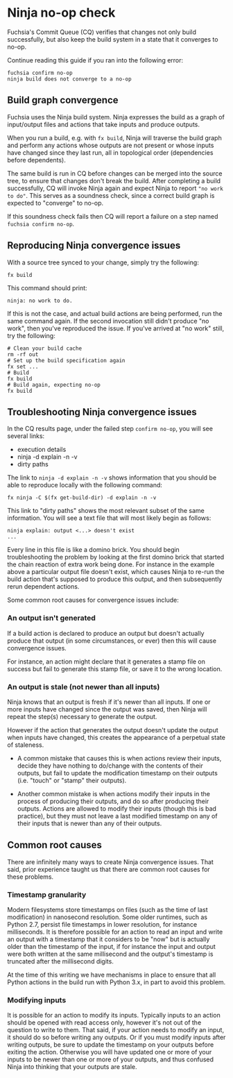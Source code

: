 # Ninja no-op check

Fuchsia's Commit Queue (CQ) verifies that changes not only build successfully,
but also keep the build system in a state that it converges to no-op.

Continue reading this guide if you ran into the following error:

```
fuchsia confirm no-op
ninja build does not converge to a no-op
```

## Build graph convergence

Fuchsia uses the Ninja build system.
Ninja expresses the build as a graph of input/output files and actions that take
inputs and produce outputs.

When you run a build, e.g. with `fx build`, Ninja will traverse the build graph
and perform any actions whose outputs are not present or whose inputs have
changed since they last run, all in topological order (dependencies before
dependents).

The same build is run in CQ before changes can be merged into the source tree,
to ensure that changes don't break the build. After completing a build
successfully, CQ will invoke Ninja again and expect Ninja to report
`"no work to do"`. This serves as a soundness check, since a correct build graph
is expected to "converge" to no-op.

If this soundness check fails then CQ will report a failure on a step named
`fuchsia confirm no-op`.

## Reproducing Ninja convergence issues

With a source tree synced to your change, simply try the following:

```posix-terminal
fx build
```

This command should print:

```
ninja: no work to do.
```

If this is not the case, and actual build actions are being performed, run the
same command again. If the second invocation still didn't produce "no work",
then you've reproduced the issue. If you've arrived at "no work" still, try the
following:

```posix-terminal
# Clean your build cache
rm -rf out
# Set up the build specification again
fx set ...
# Build
fx build
# Build again, expecting no-op
fx build
```

## Troubleshooting Ninja convergence issues

In the CQ results page, under the failed step `confirm no-op`, you will see
several links:

* execution details
* ninja -d explain -n -v
* dirty paths

The link to `ninja -d explain -n -v` shows information that you should be able
to reproduce locally with the following command:

```posix-terminal
fx ninja -C $(fx get-build-dir) -d explain -n -v
```

This link to "dirty paths" shows the most relevant subset of the same
information. You will see a text file that will most likely begin as follows:

```
ninja explain: output <...> doesn't exist
...
```

Every line in this file is like a domino brick. You should begin troubleshooting
the problem by looking at the first domino brick that started the chain reaction
of extra work being done. For instance in the example above a particular output
file doesn't exist, which causes Ninja to re-run the build action that's
supposed to produce this output, and then subsequently rerun dependent actions.

Some common root causes for convergence issues include:

### An output isn't generated

If a build action is declared to produce an output but doesn't actually produce
that output (in some circumstances, or ever) then this will cause convergence
issues.

For instance, an action might declare that it generates a stamp file on success
but fail to generate this stamp file, or save it to the wrong location.

### An output is stale (not newer than all inputs)

Ninja knows that an output is fresh if it's newer than all inputs. If one or
more inputs have changed since the output was saved, then Ninja will repeat the
step(s) necessary to generate the output.

However if the action that generates the output doesn't update the output when
inputs have changed, this creates the appearance of a perpetual state of
staleness.

* A common mistake that causes this is when actions review their inputs, decide
  they have nothing to do/change with the contents of their outputs, but fail to
  update the modification timestamp on their outputs (i.e. "touch" or "stamp"
  their outputs).

* Another common mistake is when actions modify their inputs in the process of
  producing their outputs, and do so after producing their outputs. Actions are
  allowed to modify their inputs (though this is bad practice), but they must not
  leave a last modified timestamp on any of their inputs that is newer than any of
  their outputs.

## Common root causes

There are infinitely many ways to create Ninja convergence issues. That said,
prior experience taught us that there are common root causes for these problems.

### Timestamp granularity

Modern filesystems store timestamps on files (such as the time of last
modification) in nanosecond resolution. Some older runtimes, such as Python 2.7,
persist file timestamps in lower resolution, for instance milliseconds. It is
therefore possible for an action to read an input and write an output with a
timestamp that it considers to be "now" but is actually older than the timestamp
of the input, if for instance the input and output were both written at the same
millisecond and the output's timestamp is truncated after the millisecond
digits.

At the time of this writing we have mechanisms in place to ensure that all
Python actions in the build run with Python 3.x, in part to avoid this problem.

### Modifying inputs

It is possible for an action to modify its inputs. Typically inputs to an action
should be opened with read access only, however it's not out of the question to
write to them. That said, if your action needs to modify an input, it should do
so before writing any outputs. Or if you must modify inputs after writing
outputs, be sure to update the timestamp on your outputs before exiting the
action. Otherwise you will have updated one or more of your inputs to be newer
than one or more of your outputs, and thus confused Ninja into thinking that
your outputs are stale.
